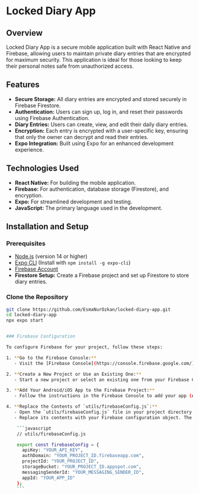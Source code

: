 # Locked Diary App

## Overview

Locked Diary App is a secure mobile application built with React Native and Firebase, allowing users to maintain private diary entries that are encrypted for maximum security. This application is ideal for those looking to keep their personal notes safe from unauthorized access.

## Features

- **Secure Storage:** All diary entries are encrypted and stored securely in Firebase Firestore.
- **Authentication:** Users can sign up, log in, and reset their passwords using Firebase Authentication.
- **Diary Entries:** Users can create, view, and edit their daily diary entries.
- **Encryption:** Each entry is encrypted with a user-specific key, ensuring that only the owner can decrypt and read their entries.
- **Expo Integration:** Built using Expo for an enhanced development experience.

## Technologies Used

- **React Native:** For building the mobile application.
- **Firebase:** For authentication, database storage (Firestore), and encryption.
- **Expo:** For streamlined development and testing.
- **JavaScript:** The primary language used in the development.

## Installation and Setup

### Prerequisites

- [Node.js](https://nodejs.org/) (version 14 or higher)
- [Expo CLI](https://docs.expo.dev/get-started/installation/) (Install with `npm install -g expo-cli`)
- [Firebase Account](https://firebase.google.com/)
- **Firestore Setup:** Create a Firebase project and set up Firestore to store diary entries.

  


### Clone the Repository

```bash
git clone https://github.com/EsmaNurOzkan/locked-diary-app.git
cd locked-diary-app
npx expo start


### Firebase Configuration

To configure Firebase for your project, follow these steps:

1. **Go to the Firebase Console:**
   - Visit the [Firebase Console](https://console.firebase.google.com/).

2. **Create a New Project or Use an Existing One:**
   - Start a new project or select an existing one from your Firebase Console.

3. **Add Your Android/iOS App to the Firebase Project:**
   - Follow the instructions in the Firebase Console to add your app (Android/iOS) to the Firebase project and obtain your `firebaseConfig` object.

4. **Replace the Contents of `utils/firebaseConfig.js`:**
   - Open the `utils/firebaseConfig.js` file in your project directory.
   - Replace its contents with your Firebase configuration object. The file should look like this:

    ```javascript
    // utils/firebaseConfig.js

    export const firebaseConfig = {
      apiKey: "YOUR_API_KEY",
      authDomain: "YOUR_PROJECT_ID.firebaseapp.com",
      projectId: "YOUR_PROJECT_ID",
      storageBucket: "YOUR_PROJECT_ID.appspot.com",
      messagingSenderId: "YOUR_MESSAGING_SENDER_ID",
      appId: "YOUR_APP_ID"
    };
    ```



